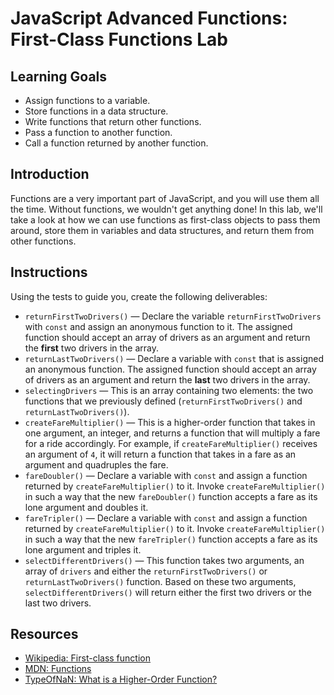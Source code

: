 # JavaScript Advanced Functions: First-Class Functions Lab

## Learning Goals

- Assign functions to a variable.
- Store functions in a data structure.
- Write functions that return other functions.
- Pass a function to another function.
- Call a function returned by another function.

## Introduction

Functions are a very important part of JavaScript, and you will use them all the
time. Without functions, we wouldn't get anything done! In this lab, we'll take
a look at how we can use functions as first-class objects to pass them around,
store them in variables and data structures, and return them from other
functions.

## Instructions

Using the tests to guide you, create the following deliverables:

- `returnFirstTwoDrivers()` — Declare the variable `returnFirstTwoDrivers` with
  `const` and assign an anonymous function to it. The assigned function should
  accept an array of drivers as an argument and return the **first** two drivers
  in the array.
- `returnLastTwoDrivers()` — Declare a variable with `const` that is assigned an
  anonymous function. The assigned function should accept an array of drivers as
  an argument and return the **last** two drivers in the array.
- `selectingDrivers` — This is an array containing two elements: the two
  functions that we previously defined (`returnFirstTwoDrivers()` and
  `returnLastTwoDrivers()`).
- `createFareMultiplier()` — This is a higher-order function that takes in one
  argument, an integer, and returns a function that will multiply a fare for a
  ride accordingly. For example, if `createFareMultiplier()` receives an argument
  of `4`, it will return a function that takes in a fare as an argument and
  quadruples the fare.
- `fareDoubler()` — Declare a variable with `const` and assign a function
  returned by `createFareMultiplier()` to it. Invoke `createFareMultiplier()` in
  such a way that the new `fareDoubler()` function accepts a fare as its lone
  argument and doubles it.
- `fareTripler()` — Declare a variable with `const` and assign a function
  returned by `createFareMultiplier()` to it. Invoke `createFareMultiplier()` in
  such a way that the new `fareTripler()` function accepts a fare as its lone
  argument and triples it.
- `selectDifferentDrivers()` — This function takes two arguments, an array of
  `drivers` and either the `returnFirstTwoDrivers()` or `returnLastTwoDrivers()`
  function. Based on these two arguments, `selectDifferentDrivers()` will return
  either the first two drivers or the last two drivers.

## Resources

- [Wikipedia: First-class function](https://en.wikipedia.org/wiki/First-class_function)
- [MDN: Functions](https://developer.mozilla.org/en-US/docs/Web/JavaScript/Reference/Functions)
- [TypeOfNaN: What is a Higher-Order Function?](https://typeofnan.dev/what-is-a-higher-order-function/)
